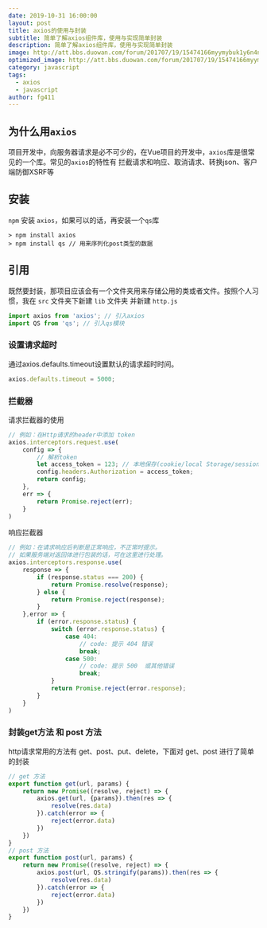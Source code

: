 ```yaml
---
date: 2019-10-31 16:00:00
layout: post
title: axios的使用与封装
subtitle: 简单了解axios组件库，使用与实现简单封装
description: 简单了解axios组件库，使用与实现简单封装
image: http://att.bbs.duowan.com/forum/201707/19/15474166myymybuk1y6n4n.jpg
optimized_image: http://att.bbs.duowan.com/forum/201707/19/15474166myymybuk1y6n4n.jpg
category: javascript
tags:
  - axios
  - javascript
author: fg411
---
```


## 为什么用`axios`
项目开发中，向服务器请求是必不可少的，在Vue项目的开发中，`axios`库是很常见的一个库。常见的`axios`的特性有 拦截请求和响应、取消请求、转换json、客户端防御XSRF等

## 安装

`npm` 安装 `axios`，如果可以的话，再安装一个`qs`库
```shell
> npm install axios
> npm install qs // 用来序列化post类型的数据
```

## 引用

既然要封装，那项目应该会有一个文件夹用来存储公用的类或者文件。按照个人习惯，我在 `src` 文件夹下新建 `lib` 文件夹 并新建 `http.js`
```javascript
import axios from 'axios'; // 引入axios
import QS from 'qs'; // 引入qs模块
```

### 设置请求超时
通过axios.defaults.timeout设置默认的请求超时时间。
```javascript
axios.defaults.timeout = 5000;
```
### 拦截器

请求拦截器的使用
```javascript
// 例如：在Http请求的header中添加 token
axios.interceptors.request.use(
    config => {
        // 解析token
        let access_token = 123; // 本地保存(cookie/local Storage/session 等)的`token`或者`vuex`中保存的`token`
        config.headers.Authorization = access_token;
        return config;
    },
    err => {
        return Promise.reject(err);
    }
)
```

响应拦截器
```javascript
// 例如：在请求响应后判断是正常响应，不正常时提示。
// 如果服务端对返回体进行包装的话，可在这里进行处理。
axios.interceptors.response.use(
	response => {
		if (response.status === 200) {
            return Promise.resolve(response);
        } else {
            return Promise.reject(response);
        }
	},error => {
		if (error.response.status) {
			switch (error.response.status) {
				case 404:
					// code: 提示 404 错误
					break;
				case 500:
					// code: 提示 500  或其他错误
					break;
			}
			return Promise.reject(error.response);
		}
	}
)
```

### 封装get方法 和 post 方法
http请求常用的方法有 get、post、put、delete，下面对 get、post 进行了简单的封装

```javascript
// get 方法
export function get(url, params) {
	return new Promise((resolve, reject) => {
		axios.get(url, {params}).then(res => {
			resolve(res.data)
		}).catch(error => {
			reject(error.data)
		})
	})
}
// post 方法
export function post(url, params) {
	return new Promise((resolve, reject) => {
		axios.post(url, QS.stringify(params)).then(res => {
			resolve(res.data)
		}).catch(error => {
			reject(error.data)
		})
	})
}
```